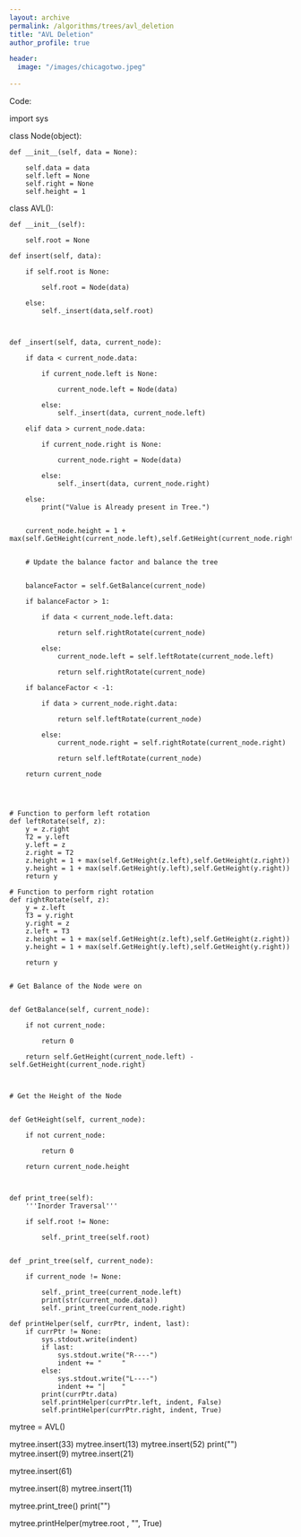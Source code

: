 ```yaml
---
layout: archive
permalink: /algorithms/trees/avl_deletion
title: "AVL Deletion"
author_profile: true

header:
  image: "/images/chicagotwo.jpeg"
  
---
```




Code:

import sys

class Node(object):

    def __init__(self, data = None):

        self.data = data
        self.left = None
        self.right = None
        self.height = 1
    
class AVL():

    def __init__(self):

        self.root = None

    def insert(self, data):

        if self.root is None:

            self.root = Node(data)

        else:
            self._insert(data,self.root)
            
            

    def _insert(self, data, current_node):

        if data < current_node.data:

            if current_node.left is None:

                current_node.left = Node(data)

            else:
                self._insert(data, current_node.left)

        elif data > current_node.data:

            if current_node.right is None:

                current_node.right = Node(data)

            else:
                self._insert(data, current_node.right)

        else:
            print("Value is Already present in Tree.")
            
        
        current_node.height = 1 + max(self.GetHeight(current_node.left),self.GetHeight(current_node.right))
        
                
        # Update the balance factor and balance the tree
        
        
        balanceFactor = self.GetBalance(current_node)
        
        if balanceFactor > 1:
            
            if data < current_node.left.data:
                
                return self.rightRotate(current_node)
            
            else:
                current_node.left = self.leftRotate(current_node.left)
                
                return self.rightRotate(current_node)

        if balanceFactor < -1:
            
            if data > current_node.right.data:
                
                return self.leftRotate(current_node)
            
            else:
                current_node.right = self.rightRotate(current_node.right)
                
                return self.leftRotate(current_node)

        return current_node

        
        
        
    # Function to perform left rotation
    def leftRotate(self, z):
        y = z.right
        T2 = y.left
        y.left = z
        z.right = T2
        z.height = 1 + max(self.GetHeight(z.left),self.GetHeight(z.right))
        y.height = 1 + max(self.GetHeight(y.left),self.GetHeight(y.right))
        return y

    # Function to perform right rotation
    def rightRotate(self, z):
        y = z.left
        T3 = y.right
        y.right = z
        z.left = T3
        z.height = 1 + max(self.GetHeight(z.left),self.GetHeight(z.right))
        y.height = 1 + max(self.GetHeight(y.left),self.GetHeight(y.right))
        
        return y


    # Get Balance of the Node were on
       
    
    def GetBalance(self, current_node):
        
        if not current_node:
            
            return 0
        
        return self.GetHeight(current_node.left) - self.GetHeight(current_node.right)
    
            
    
    # Get the Height of the Node
       
    
    def GetHeight(self, current_node):
        
        if not current_node:
            
            return 0
        
        return current_node.height
              
            
    
    def print_tree(self):
        '''Inorder Traversal'''
        
        if self.root != None:
            
            self._print_tree(self.root)
     
        
    def _print_tree(self, current_node):
        
        if current_node != None:
            
            self._print_tree(current_node.left)
            print(str(current_node.data))
            self._print_tree(current_node.right)
            
    def printHelper(self, currPtr, indent, last):
        if currPtr != None:
            sys.stdout.write(indent)
            if last:
                sys.stdout.write("R----")
                indent += "     "
            else:
                sys.stdout.write("L----")
                indent += "|    "
            print(currPtr.data)
            self.printHelper(currPtr.left, indent, False)
            self.printHelper(currPtr.right, indent, True)

            

mytree = AVL()

mytree.insert(33)
mytree.insert(13)
mytree.insert(52)
print("")
mytree.insert(9)
mytree.insert(21)

mytree.insert(61)

mytree.insert(8)
mytree.insert(11)

mytree.print_tree()
print("")

mytree.printHelper(mytree.root , "", True)



   
